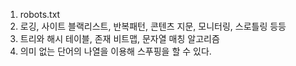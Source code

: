1. robots.txt
2. 로깅, 사이트 블랙리스트, 반복패턴, 콘텐츠 지문, 모니터링, 스로틀링 등등
3. 트리와 해시 테이블, 존재 비트맵, 문자열 매칭 알고리즘
4. 의미 없는 단어의 나열을 이용해 스푸핑을 할 수 있다.
